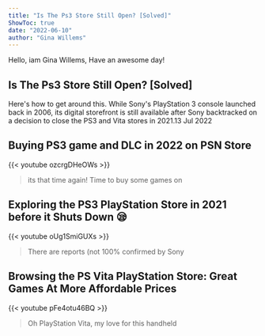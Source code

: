 ```yaml
---
title: "Is The Ps3 Store Still Open? [Solved]"
ShowToc: true 
date: "2022-06-10"
author: "Gina Willems" 
---
```


Hello, iam Gina Willems, Have an awesome day!
## Is The Ps3 Store Still Open? [Solved]
Here's how to get around this. While Sony's PlayStation 3 console launched back in 2006, its digital storefront is still available after Sony backtracked on a decision to close the PS3 and Vita stores in 2021.13 Jul 2022

## Buying PS3 game and DLC in 2022 on PSN Store
{{< youtube ozcrgDHeOWs >}}
>its that time again! Time to buy some games on 

## Exploring the PS3 PlayStation Store in 2021 before it Shuts Down 😪
{{< youtube oUg1SmiGUXs >}}
>There are reports (not 100% confirmed by Sony 

## Browsing the PS Vita PlayStation Store: Great Games At More Affordable Prices
{{< youtube pFe4otu46BQ >}}
>Oh PlayStation Vita, my love for this handheld 

